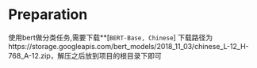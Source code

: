 # Preparation
使用bert做分类任务,需要下载**[`BERT-Base, Chinese`]
下载路径为https://storage.googleapis.com/bert_models/2018_11_03/chinese_L-12_H-768_A-12.zip，解压之后放到项目的根目录下即可
